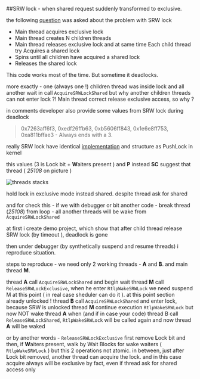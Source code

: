 ##SRW lock - when shared request suddenly transformed to exclusive.

the following [question](https://stackoverflow.com/questions/78090862/stdshared-mutexunlock-shared-blocks-even-though-there-are-no-active-exclus) was asked about the problem with SRW lock


- Main thread acquires exclusive lock
- Main thread creates N children threads
- Main thread releases exclusive lock and at same time Each child thread try Acquires a shared lock
- Spins until all children have acquired a shared lock
- Releases the shared lock

This code works most of the time. But sometime it deadlocks.

more exactly - one (always one !) children thread was inside lock and all another wait in call `AcquireSRWLockShared`
but why another children threads can not enter lock ?! Main thread correct release exclusive access, so why ?

in comments developer also provide some values from SRW lock during deadlock

> 0x7263aff6f3, 0xedf26ffb63, 0xb5606ff843, 0x1e6e8ff753, 0xa811bffae3 - Always ends with a 3.

really SRW lock have identical [implementation](https://github.com/mic101/windows/blob/master/WRK-v1.2/base/ntos/ex/pushlock.c) and structure as PushLock in kernel

this values (3 is **L**ock bit + **W**aiters present ) and **P** instead **SC** suggest that thread ( *25108* on picture )

![threads stacks](https://i.stack.imgur.com/0z66o.png)

hold lock in exclusive mode instead shared. despite thread ask for shared

and for check this - if we with debugger or bit another code - break thread (*25108*) from loop - all another threads will be wake from` AcquireSRWLockShared`

at first i create demo project, which show that after child thread release SRW lock (by timeout ), deadlock is gone

then under debugger (by synthetically suspend and resume threads) i reproduce situation.

steps to reproduce - we need only 2 working threads - **A** and **B**. and main thread **M**.

thread **A** call `AcquireSRWLockShared` and begin wait
thread **M** call `ReleaseSRWLockExclusive`, when he enter `RtlpWakeSRWLock` we need suspend M at this point ( in real case sheduler can do it ). at this point section already unlocked !
thread **B** call `AcquireSRWLockShared` and enter lock, because SRW is unlocked
thread **M** continue execution `RtlpWakeSRWLock` but now NOT wake thread **A**
when (and if in case your code) thread B call `ReleaseSRWLockShared`, `RtlpWakeSRWLock` will be called again and now thread **A** will be waked

or by another words - `ReleaseSRWLockExclusive` first remove **L**ock bit and then, if **W**aiters present, walk by Wait Blocks for wake waiters ( `RtlpWakeSRWLock` )
but this 2 operations not atomic. in between, just after **L**ock bit removed, another thread can acquire the lock. and in this case acquire always will be exclusive by fact, even if thread ask for shared access only
